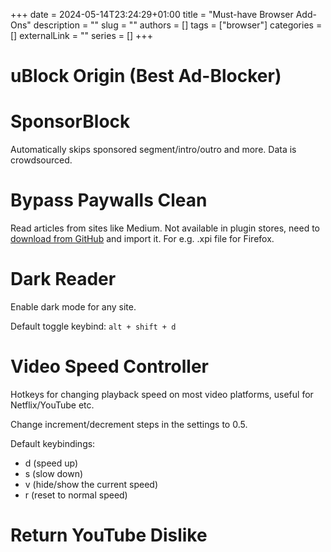 +++ 
date = 2024-05-14T23:24:29+01:00
title = "Must-have Browser Add-Ons"
description = ""
slug = ""
authors = []
tags = ["browser"]
categories = []
externalLink = ""
series = []
+++

# uBlock Origin (Best Ad-Blocker)

# SponsorBlock

Automatically skips sponsored segment/intro/outro and more. Data is crowdsourced.

# Bypass Paywalls Clean

Read articles from sites like Medium. Not available in plugin stores, need to [download from GitHub](https://github.com/bpc-clone/bpc_updates/releases/tag/latest) and import it. For e.g. .xpi file for Firefox.

# Dark Reader

Enable dark mode for any site.

Default toggle keybind: `alt + shift + d`

# Video Speed Controller

Hotkeys for changing playback speed on most video platforms, useful for Netflix/YouTube etc.

Change increment/decrement steps in the settings to 0.5.

Default keybindings:

- d (speed up)
- s (slow down)
- v (hide/show the current speed)
- r (reset to normal speed)

# Return YouTube Dislike
